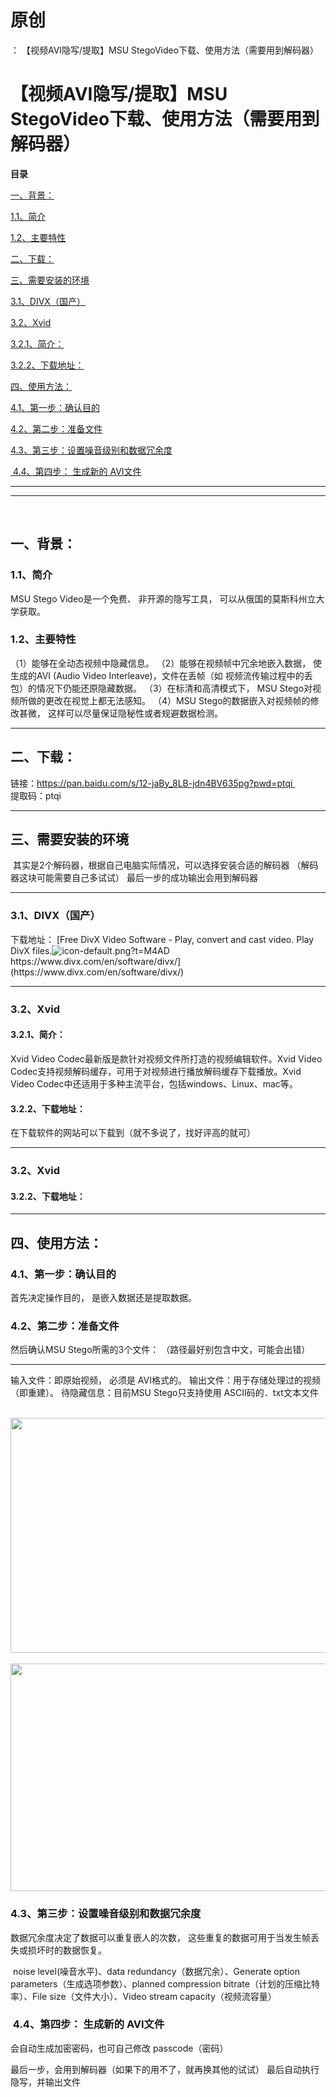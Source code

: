 # 原创
：  【视频AVI隐写/提取】MSU StegoVideo下载、使用方法（需要用到解码器）

# 【视频AVI隐写/提取】MSU StegoVideo下载、使用方法（需要用到解码器）

**目录**

[一、背景：](#%E4%B8%80%E3%80%81%E8%83%8C%E6%99%AF%EF%BC%9A)

[1.1、简介](#1.1%E3%80%81%E7%AE%80%E4%BB%8B)

[1.2、主要特性](#1.2%E3%80%81%E4%B8%BB%E8%A6%81%E7%89%B9%E6%80%A7)

[二、下载：](#%E4%BA%8C%E3%80%81%E4%B8%8B%E8%BD%BD%EF%BC%9A)

[三、需要安装的环境](#%E4%B8%89%E3%80%81%E9%9C%80%E8%A6%81%E5%AE%89%E8%A3%85%E7%9A%84%E7%8E%AF%E5%A2%83)

[3.1、DIVX（国产）](#3.1%E3%80%81DIVX%EF%BC%88%E5%9B%BD%E4%BA%A7%EF%BC%89)

[3.2、Xvid](#3.2%E3%80%81Xvid)

[3.2.1、简介：](#3.2.1%E3%80%81%E7%AE%80%E4%BB%8B%EF%BC%9A)

[3.2.2、下载地址：](#3.2.2%E3%80%81%E4%B8%8B%E8%BD%BD%E5%9C%B0%E5%9D%80%EF%BC%9A)

[四、使用方法：](#%E5%9B%9B%E3%80%81%E4%BD%BF%E7%94%A8%E6%96%B9%E6%B3%95%EF%BC%9A)

[4.1、第一步：确认目的](#4.1%E3%80%81%E7%AC%AC%E4%B8%80%E6%AD%A5%EF%BC%9A%E7%A1%AE%E8%AE%A4%E7%9B%AE%E7%9A%84)

[4.2、第二步：准备文件](#4.2%E3%80%81%E7%AC%AC%E4%BA%8C%E6%AD%A5%EF%BC%9A%E5%87%86%E5%A4%87%E6%96%87%E4%BB%B6)

[4.3、第三步：设置噪音级别和数据冗余度](#4.3%E3%80%81%E7%AC%AC%E4%B8%89%E6%AD%A5%EF%BC%9A%E8%AE%BE%E7%BD%AE%E5%99%AA%E9%9F%B3%E7%BA%A7%E5%88%AB%E5%92%8C%E6%95%B0%E6%8D%AE%E5%86%97%E4%BD%99%E5%BA%A6)

[ 4.4、第四步： 生成新的 AVI文件](#%C2%A04.4%E3%80%81%E7%AC%AC%E5%9B%9B%E6%AD%A5%EF%BC%9A%20%E7%94%9F%E6%88%90%E6%96%B0%E7%9A%84%20AVI%E6%96%87%E4%BB%B6)

---


---


 

## 一、背景：

> 
<h3>1.1、简介</h3>
MSU Stego Video是一个免费、 非开源的隐写工具， 可以从俄国的莫斯科州立大学获取。


> 
<h3>1.2、主要特性</h3>
（1）能够在全动态视频中隐藏信息。
（2）能够在视频帧中冗余地嵌入数据， 使生成的AVI (Audio Video Interleave)，文件在丢帧（如 视频流传输过程中的丢包）的情况下仍能还原隐藏数据。
（3）在标清和高清模式下， MSU Stego对视频所做的更改在视觉上都无法感知。
（4）MSU Stego的数据嵌入对视频帧的修改甚微， 这样可以尽量保证隐秘性或者规避数据检测。


---


## 二、下载：

> 
链接：https://pan.baidu.com/s/12-jaBy_8LB-jdn4BV635pg?pwd=ptqi <br/> 提取码：ptqi


---


## 三、需要安装的环境

> 
 其实是2个解码器，根据自己电脑实际情况，可以选择安装合适的解码器
（解码器这块可能需要自己多试试）
最后一步的成功输出会用到解码器
<hr/>
<h3>3.1、DIVX（国产）</h3>
下载地址：
[Free DivX Video Software - Play, convert and cast video. Play DivX files.<img alt="icon-default.png?t=M4AD" src="https://csdnimg.cn/release/blog_editor_html/release2.1.3/ckeditor/plugins/CsdnLink/icons/icon-default.png?t=M4AD"/>https://www.divx.com/en/software/divx/](https://www.divx.com/en/software/divx/)
<hr/>
<h3>3.2、Xvid</h3>
<h4>3.2.1、简介：</h4>
Xvid Video Codec最新版是款针对视频文件所打造的视频编辑软件。Xvid Video Codec支持视频解码缓存，可用于对视频进行播放解码缓存下载播放。Xvid Video Codec中还适用于多种主流平台，包括windows、Linux、mac等。

<h4>3.2.2、下载地址：</h4>
在下载软件的网站可以下载到（就不多说了，找好评高的就可）


---


### 3.2、Xvid

#### 3.2.2、下载地址：

---


## 四、使用方法：

> 
<h3>4.1、第一步：确认目的</h3>
首先决定操作目的， 是嵌入数据还是提取数据。



> 
<h3>4.2、第二步：准备文件</h3>
然后确认MSU Stego所需的3个文件：
（路径最好别包含中文，可能会出错）
<hr/>
输入文件：即原始视频， 必须是 AVI格式的。
输出文件：用于存储处理过的视频（即重建）。
待隐藏信息：目前MSU Stego只支持使用 ASCII码的．txt文本文件



 <img alt="" height="376" src="https://img-blog.csdnimg.cn/7f6967e77e2b4e7eadd3ac1a09650db2.png" width="1012"/>
 <img alt="" height="364" src="https://img-blog.csdnimg.cn/9e181eafaa854246a0c8dc4f34a3e914.png" width="506"/>



> 
<h3>4.3、第三步：设置噪音级别和数据冗余度</h3>
数据冗余度决定了数据可以重复嵌人的次数， 这些重复的数据可用于当发生帧丢失或损坏时的数据恢复。


 noise level(噪音水平)、data redundancy（数据冗余）、Generate option parameters（生成选项参数）、planned compression bitrate（计划的压缩比特率）、File size（文件大小）、Video stream capacity（视频流容量）




> 
<h3> 4.4、第四步： 生成新的 AVI文件</h3>
会自动生成加密密码，也可自己修改
passcode（密码）


最后一步，会用到解码器（如果下的用不了，就再换其他的试试）
最后自动执行隐写，并输出文件

